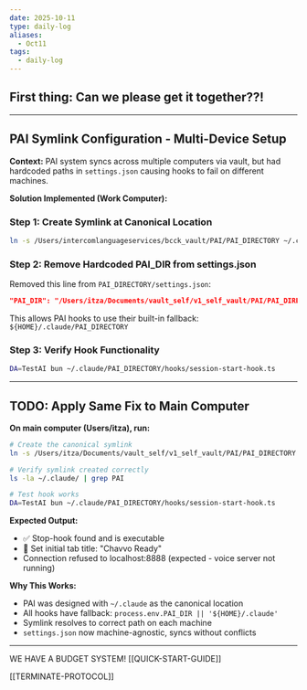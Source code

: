 ```yaml
---
date: 2025-10-11
type: daily-log
aliases:
  - Oct11
tags:
  - daily-log
---
```


## First thing: Can we please get it together??!
---

## PAI Symlink Configuration - Multi-Device Setup

**Context:** PAI system syncs across multiple computers via vault, but had hardcoded paths in `settings.json` causing hooks to fail on different machines.

**Solution Implemented (Work Computer):**

### Step 1: Create Symlink at Canonical Location
```bash
ln -s /Users/intercomlanguageservices/bcck_vault/PAI/PAI_DIRECTORY ~/.claude/PAI_DIRECTORY
```

### Step 2: Remove Hardcoded PAI_DIR from settings.json
Removed this line from `PAI_DIRECTORY/settings.json`:
```json
"PAI_DIR": "/Users/itza/Documents/vault_self/v1_self_vault/PAI/PAI_DIRECTORY",
```

This allows PAI hooks to use their built-in fallback: `${HOME}/.claude/PAI_DIRECTORY`

### Step 3: Verify Hook Functionality
```bash
DA=TestAI bun ~/.claude/PAI_DIRECTORY/hooks/session-start-hook.ts
```

---

## TODO: Apply Same Fix to Main Computer

**On main computer (Users/itza), run:**

```bash
# Create the canonical symlink
ln -s /Users/itza/Documents/vault_self/v1_self_vault/PAI/PAI_DIRECTORY ~/.claude/PAI_DIRECTORY

# Verify symlink created correctly
ls -la ~/.claude/ | grep PAI

# Test hook works
DA=TestAI bun ~/.claude/PAI_DIRECTORY/hooks/session-start-hook.ts
```

**Expected Output:**
- ✅ Stop-hook found and is executable
- 📍 Set initial tab title: "Chavvo Ready"
- Connection refused to localhost:8888 (expected - voice server not running)

**Why This Works:**
- PAI was designed with `~/.claude` as the canonical location
- All hooks have fallback: `process.env.PAI_DIR || '${HOME}/.claude'`
- Symlink resolves to correct path on each machine
- `settings.json` now machine-agnostic, syncs without conflicts

---
WE HAVE A BUDGET SYSTEM! [[QUICK-START-GUIDE]]

[[TERMINATE-PROTOCOL]]
